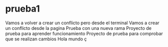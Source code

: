 # prueba1

Vamos a volver a crear un conflicto pero desde el terminal
Vamos a crear un conflicto desde la pagina
Prueba con una nueva rama
Proyecto de prueba para aprender funcionamiento
Proyecto de prueba para comprobar que se realizan cambios
Hola mundo ç
